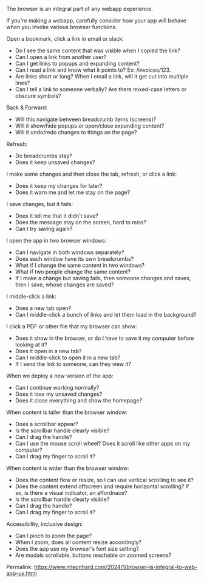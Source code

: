 The browser is an integral part of any webapp experience.

If you're making a webapp, carefully consider how your app will behave when you invoke various browser functions.

Open a bookmark, click a link in email or slack:
- Do I see the same content that was visible when I copied the link?
- Can I open a link from another user?
- Can I get links to popups and expanding content?
- Can I read a link and know what it points to? Ex: /invoices/123.
- Are links short or long? When I email a link, will it get cut into multiple lines?
- Can I tell a link to someone verbally? Are there mixed-case letters or obscure symbols?

Back & Forward:
- Will this navigate between breadcrumb items (screens)?
- Will it show/hide popups or open/close expanding content?
- Will it undo/redo changes to things on the page?

Refresh:
- Do breadcrumbs stay?
- Does it keep unsaved changes?

I make some changes and then close the tab, refresh, or click a link:
- Does it keep my changes for later?
- Does it warn me and let me stay on the page?

I save changes, but it fails:
- Does it tell me that it didn't save?
- Does the message stay on the screen, hard to miss?
- Can I try saving again?

I open the app in two browser windows:
- Can I navigate in both windows separately?
- Does each window have its own breadcrumbs?
- What if I change the same content in two windows?
- What if two people change the same content?
- If I make a change but saving fails, then someone changes and saves, then I save, whose changes are saved?

I middle-click a link:
- Does a new tab open?
- Can I middle-click a bunch of links and let them load in the background?

I click a PDF or other file that my browser can show:
- Does it show in the browser, or do I have to save it my computer before looking at it?
- Does it open in a new tab?
- Can I middle-click to open it in a new tab?
- If I send the link to someone, can they view it?

When we deploy a new version of the app:
- Can I continue working normally?
- Does it lose my unsaved changes?
- Does it close everything and show the homepage?

When content is taller than the browser window:
- Does a scrollbar appear?
- Is the scrollbar handle clearly visible?
- Can I drag the handle?
- Can I use the mouse scroll wheel? Does it scroll like other apps on my computer?
- Can I drag my finger to scroll it?

When content is wider than the browser window:
- Does the content flow or resize, so I can use vertical scrolling to see it?
- Does the content extend offscreen and require horizontal scrolling? If so, is there a visual indicator, an affordnace?
- Is the scrollbar handle clearly visible?
- Can I drag the handle?
- Can I drag my finger to scroll it?

Accessibility, inclusive design:
- Can I pinch to zoom the page?
- When I zoom, does all content resize accordingly?
- Does the app use my browser's font size setting?
- Are modals scrollable, buttons reachable on zoomed screens?

Permalink: https://www.mleonhard.com/2024/1/browser-is-integral-to-web-app-ux.html